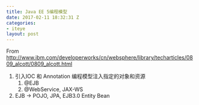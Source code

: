 ```yaml
---
title: Java EE 5编程模型
date: 2017-02-11 18:32:31 Z
categories:
- iteye
layout: post
---
```


From http://www.ibm.com/developerworks/cn/websphere/library/techarticles/0809_alcott/0809_alcott.html     

1. 引入IOC 和 Annotation 编程模型注入指定的对象和资源 
	1. @EJB   
	2. @WebService, JAX-WS     
2. EJB -> POJO, JPA, EJB3.0 Entity Bean  